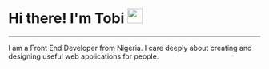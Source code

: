 # Hi there! I'm Tobi <img src="https://raw.githubusercontent.com/MartinHeinz/MartinHeinz/master/wave.gif" width="30px"> 
---
I am a Front End Developer from Nigeria. I care deeply about creating and designing useful web applications for people.

<!--
**fantee-hub/fantee-hub** is a ✨ _special_ ✨ repository because its `README.md` (this file) appears on your GitHub profile.

Here are some ideas to get you started:

- 🔭 I’m currently working on ...
- 🌱 I’m currently learning ...
- 👯 I’m looking to collaborate on ...
- 🤔 I’m looking for help with ...
- 💬 Ask me about ...
- 📫 How to reach me: ...
- 😄 Pronouns: ...
- ⚡ Fun fact: ...
-->
